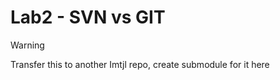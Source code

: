 # Lab2 - SVN vs GIT

> [!WARNING]
> Transfer this to another Imtjl repo, create submodule for it here


